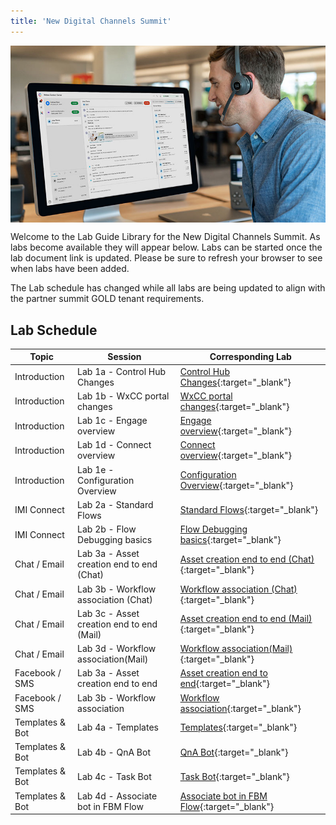 ```yaml
---
title: 'New Digital Channels Summit'
---
```


<img align="middle" src="../images/12_51_47.jpg" width="1000" />


Welcome to the Lab Guide Library for the New Digital Channels Summit. As labs become available they will appear below. Labs can be started once the lab document link is updated. Please be sure to refresh your browser to see when labs have been added.

The Lab schedule has changed while all labs are being updated to align with the partner summit GOLD tenant requirements.

## Lab Schedule


| Topic        | Session                                | Corresponding Lab                                                                                      
| ------------ | -------------------------------------- | ------------------------------------------------------------------------------------------------------ 
| Introduction | Lab 1a - Control Hub Changes  | [Control Hub Changes](X.md){:target="\_blank"}                               
| Introduction | Lab 1b - WxCC portal changes   | [WxCC portal changes](X.md){:target="\_blank"}                               
| Introduction | Lab 1c - Engage overview   | [Engage overview](X.md){:target="\_blank"}                               
| Introduction | Lab 1d - Connect overview   | [Connect overview](Connect_overview.md){:target="\_blank"}                               
| Introduction | Lab 1e - Configuration Overview   | [Configuration Overview](X.md){:target="\_blank"}  
| IMI Connect  | Lab 2a - Standard Flows    | [Standard Flows](X.md){:target="\_blank"}  
| IMI Connect  | Lab 2b - Flow Debugging basics    | [Flow Debugging basics](X.md){:target="\_blank"}  
| Chat / Email | Lab 3a - Asset creation end to end (Chat)   | [Asset creation end to end (Chat)](X.md){:target="\_blank"}  
| Chat / Email | Lab 3b - Workflow association (Chat)   | [Workflow association (Chat)](X.md){:target="\_blank"}  
| Chat / Email | Lab 3c - Asset creation end to end (Mail)   | [Asset creation end to end (Mail)](X.md){:target="\_blank"}  
| Chat / Email | Lab 3d - Workflow association(Mail)   | [Workflow association(Mail)](X.md){:target="\_blank"}  
| Facebook / SMS | Lab 3a - Asset creation end to end   | [Asset creation end to end](X.md){:target="\_blank"}  
| Facebook / SMS | Lab 3b - Workflow association   | [Workflow association](X.md){:target="\_blank"}  
| Templates & Bot | Lab 4a - Templates   | [Templates](X.md){:target="\_blank"}  
| Templates & Bot | Lab 4b - QnA Bot    | [QnA Bot](X.md){:target="\_blank"}  
| Templates & Bot | Lab 4c - Task Bot    | [Task Bot](X.md){:target="\_blank"}  
| Templates & Bot | Lab 4d - Associate bot in FBM Flow   | [Associate bot in FBM Flow](X.md){:target="\_blank"}  
